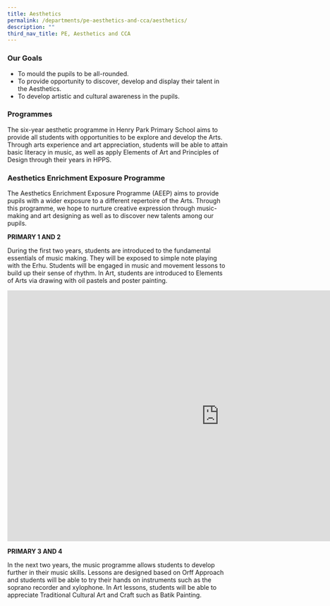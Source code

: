 ```yaml
---
title: Aesthetics
permalink: /departments/pe-aesthetics-and-cca/aesthetics/
description: ""
third_nav_title: PE, Aesthetics and CCA
---
```

### Our Goals

*   To mould the pupils to be all-rounded.
*   To provide opportunity to discover, develop and display their talent in the Aesthetics.
*   To develop artistic and cultural awareness in the pupils.

### Programmes

The six-year aesthetic programme in Henry Park Primary School aims to provide all students with opportunities to be explore and develop the Arts. Through arts experience and art appreciation, students will be able to attain basic literacy in music, as well as apply Elements of Art and Principles of Design through their years in HPPS.

### Aesthetics Enrichment Exposure Programme

The Aesthetics Enrichment Exposure Programme (AEEP) aims to provide pupils with a wider exposure to a different repertoire of the Arts. Through this programme, we hope to nurture creative expression through music-making and art designing as well as to discover new talents among our pupils.

**PRIMARY 1 AND 2**

During the first two years, students are introduced to the fundamental essentials of music making. They will be exposed to simple note playing with the Erhu. Students will be engaged in music and movement lessons to build up their sense of rhythm. In Art, students are introduced to Elements of Arts via drawing with oil pastels and poster painting.

<iframe allowfullscreen="true" height="569" width="960" frameborder="0" src="https://docs.google.com/presentation/d/e/2PACX-1vT8YAoLuT-P1X6gztFaAPWhqLbE4w-BomtybLuxR1Zu6LWYBdhbqPxsnaq6TARH7qQtKDovMyiIaI9p/embed?start=true&amp;loop=true&amp;delayms=3000"></iframe>

**PRIMARY 3 AND 4**

In the next two years, the music programme allows students to develop further in their music skills. Lessons are designed based on Orff Approach and students will be able to try their hands on instruments such as the soprano recorder and xylophone. In Art lessons, students will be able to appreciate Traditional Cultural Art and Craft such as Batik Painting.
